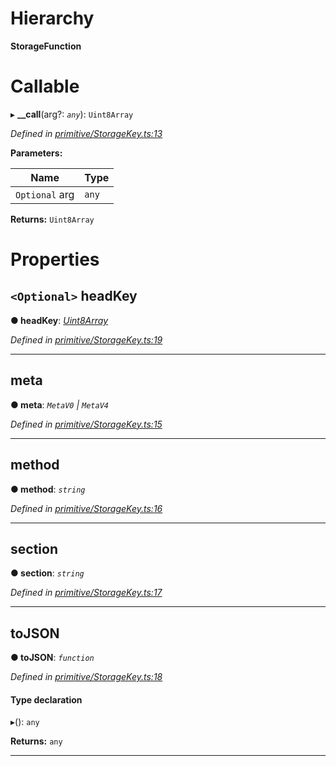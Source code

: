 

# Hierarchy

**StorageFunction**

# Callable
▸ **__call**(arg?: *`any`*): `Uint8Array`

*Defined in [primitive/StorageKey.ts:13](https://github.com/polkadot-js/api/blob/a037cab/packages/types/src/primitive/StorageKey.ts#L13)*

**Parameters:**

| Name | Type |
| ------ | ------ |
| `Optional` arg | `any` |

**Returns:** `Uint8Array`

# Properties

<a id="headkey"></a>

## `<Optional>` headKey

**● headKey**: *[Uint8Array](../classes/_codec_u8a_.u8a.md#uint8array)*

*Defined in [primitive/StorageKey.ts:19](https://github.com/polkadot-js/api/blob/a037cab/packages/types/src/primitive/StorageKey.ts#L19)*

___
<a id="meta"></a>

##  meta

**● meta**: *`MetaV0` \| `MetaV4`*

*Defined in [primitive/StorageKey.ts:15](https://github.com/polkadot-js/api/blob/a037cab/packages/types/src/primitive/StorageKey.ts#L15)*

___
<a id="method"></a>

##  method

**● method**: *`string`*

*Defined in [primitive/StorageKey.ts:16](https://github.com/polkadot-js/api/blob/a037cab/packages/types/src/primitive/StorageKey.ts#L16)*

___
<a id="section"></a>

##  section

**● section**: *`string`*

*Defined in [primitive/StorageKey.ts:17](https://github.com/polkadot-js/api/blob/a037cab/packages/types/src/primitive/StorageKey.ts#L17)*

___
<a id="tojson"></a>

##  toJSON

**● toJSON**: *`function`*

*Defined in [primitive/StorageKey.ts:18](https://github.com/polkadot-js/api/blob/a037cab/packages/types/src/primitive/StorageKey.ts#L18)*

#### Type declaration
▸(): `any`

**Returns:** `any`

___

